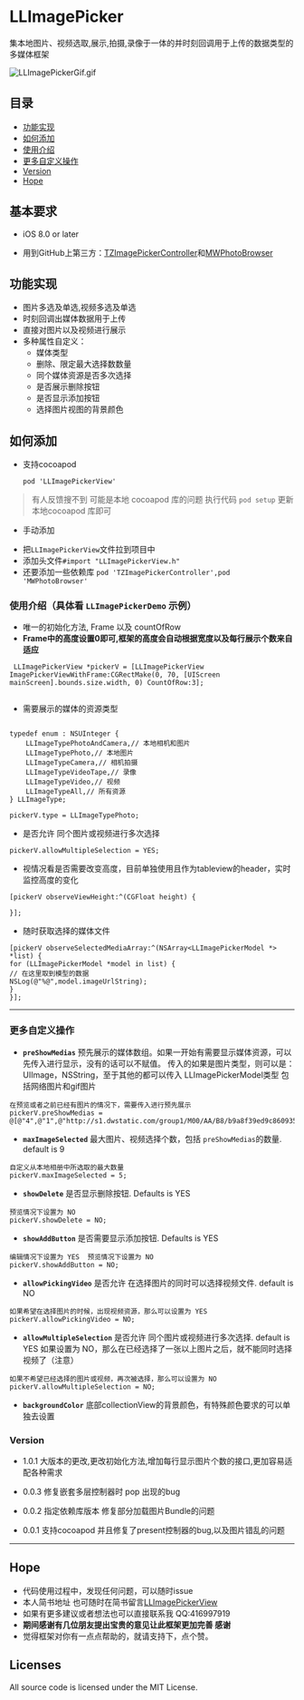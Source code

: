 # LLImagePicker

集本地图片、视频选取,展示,拍摄,录像于一体的并时刻回调用于上传的数据类型的多媒体框架

![LLImagePickerGif.gif](https://github.com/liuniuliuniu/LLImagePicker/blob/master/LLImagePickerDemo.gif)

## 目录
* [功能实现](#function)
* [如何添加](#add)
* [使用介绍](#detail)
* [更多自定义操作](#custom)
* [Version](#version)
* [Hope](#hope)


## <a id="Requirements"></a>基本要求

* iOS 8.0  or later

* 用到GitHub上第三方：[TZImagePickerController](https://github.com/banchichen/TZImagePickerController)和[MWPhotoBrowser](https://github.com/mwaterfall/MWPhotoBrowser)


## <a id="function"></a>功能实现

* 图片多选及单选,视频多选及单选
* 时刻回调出媒体数据用于上传
* 直接对图片以及视频进行展示
* 多种属性自定义：
	* 媒体类型
	* 删除、限定最大选择数数量
	* 同个媒体资源是否多次选择
	* 是否展示删除按钮
	* 是否显示添加按钮
	* 选择图片视图的背景颜色

## <a id="add"></a>如何添加

* 支持cocoapod

  ```
  pod 'LLImagePickerView'

  ```
>有人反馈搜不到   可能是本地 cocoapod 库的问题
>执行代码 `pod setup` 更新本地cocoapod 库即可


* 手动添加
 - 把`LLImagePickerView`文件拉到项目中
 - 添加头文件`#import "LLImagePickerView.h"`
 - 还要添加一些依赖库 `pod 'TZImagePickerController',pod 'MWPhotoBrowser' `
 		

### <a id="detail"></a>使用介绍（具体看 `LLImagePickerDemo` 示例）

* 唯一的初始化方法, Frame 以及 countOfRow
* **Frame中的高度设置0即可,框架的高度会自动根据宽度以及每行展示个数来自适应**

```
 LLImagePickerView *pickerV = [LLImagePickerView ImagePickerViewWithFrame:CGRectMake(0, 70, [UIScreen mainScreen].bounds.size.width, 0) CountOfRow:3];
    
```


* 需要展示的媒体的资源类型

```

typedef enum : NSUInteger {
    LLImageTypePhotoAndCamera,// 本地相机和图片
    LLImageTypePhoto,// 本地图片
    LLImageTypeCamera,// 相机拍摄
    LLImageTypeVideoTape,// 录像
    LLImageTypeVideo,// 视频
    LLImageTypeAll,// 所有资源
} LLImageType;

pickerV.type = LLImageTypePhoto;
```

* 是否允许 同个图片或视频进行多次选择

 
```
pickerV.allowMultipleSelection = YES;
```


* 视情况看是否需要改变高度，目前单独使用且作为tableview的header，实时监控高度的变化

```
[pickerV observeViewHeight:^(CGFloat height) {

}];
```

* 随时获取选择的媒体文件

```
[pickerV observeSelectedMediaArray:^(NSArray<LLImagePickerModel *> *list) {
for (LLImagePickerModel *model in list) {
// 在这里取到模型的数据
NSLog(@"%@",model.imageUrlString);
}
}];

```

-------

### <a id="custom"></a>更多自定义操作


* **`preShowMedias`** 预先展示的媒体数组。如果一开始有需要显示媒体资源，可以先传入进行显示，没有的话可以不赋值。
传入的如果是图片类型，则可以是：UIImage，NSString，至于其他的都可以传入 LLImagePickerModel类型
包括网络图片和gif图片


```
在预览或者之前已经有图片的情况下，需要传入进行预先展示
pickerV.preShowMedias = @[@"4",@"1",@"http://s1.dwstatic.com/group1/M00/AA/B8/b9a8f39ed9c8609354a07cc38452aef9.gif"];
```


* **`maxImageSelected`** 最大图片、视频选择个数，包括 `preShowMedias`的数量. default is 9

 
```
自定义从本地相册中所选取的最大数量
pickerV.maxImageSelected = 5;
```

* **`showDelete`** 是否显示删除按钮. Defaults is YES

```
预览情况下设置为 NO
pickerV.showDelete = NO;
```


* **`showAddButton`** 是否需要显示添加按钮. Defaults is YES 


```
编辑情况下设置为 YES  预览情况下设置为 NO
pickerV.showAddButton = NO;
```


* **`allowPickingVideo`** 是否允许 在选择图片的同时可以选择视频文件. default is NO

```
如果希望在选择图片的时候，出现视频资源，那么可以设置为 YES
pickerV.allowPickingVideo = NO;
```

* **`allowMultipleSelection`** 是否允许 同个图片或视频进行多次选择. default is YES  如果设置为 NO，那么在已经选择了一张以上图片之后，就不能同时选择视频了（注意）

 
```
如果不希望已经选择的图片或视频，再次被选择，那么可以设置为 NO
pickerV.allowMultipleSelection = NO;
```


* **`backgroundColor`** 底部collectionView的背景颜色，有特殊颜色要求的可以单独去设置


### <a id="Version"></a>Version
* 1.0.1 大版本的更改,更改初始化方法,增加每行显示图片个数的接口,更加容易适配各种需求

* 0.0.3 修复嵌套多层控制器时 pop 出现的bug 

* 0.0.2 指定依赖库版本 修复部分加载图片Bundle的问题

* 0.0.1 支持cocoapod 并且修复了present控制器的bug,以及图片错乱的问题

------

## <a id="hope"></a>Hope
* 代码使用过程中，发现任何问题，可以随时issue
* 本人简书地址  也可随时在简书留言[LLImagePickerView](http://www.jianshu.com/p/54ef9f9f17e9)
* 如果有更多建议或者想法也可以直接联系我 QQ:416997919
* **期间感谢有几位朋友提出宝贵的意见让此框架更加完善 感谢**
* 觉得框架对你有一点点帮助的，就请支持下，点个赞。

## Licenses
All source code is licensed under the MIT License.

